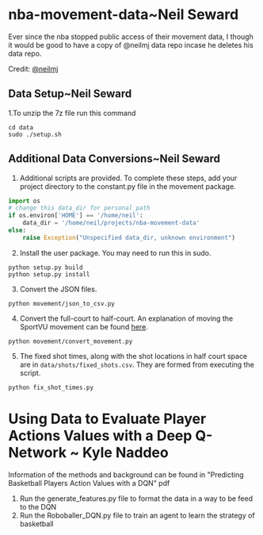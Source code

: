 # nba-movement-data~Neil Seward
Ever since the nba stopped public access of their movement data, I though it would be good to have a copy of @neilmj data repo incase he deletes his data repo.

Credit: [@neilmj](https://github.com/neilmj/BasketballData)

## Data Setup~Neil Seward
1.To unzip the 7z file run this command
```
cd data
sudo ./setup.sh
```

## Additional Data Conversions~Neil Seward
1. Additional scripts are provided. To complete these steps, add your project directory to the constant.py file in the movement package.
```py 
import os
# change this data_dir for personal path
if os.environ['HOME'] == '/home/neil':
    data_dir = '/home/neil/projects/nba-movement-data'
else:
    raise Exception("Unspecified data_dir, unknown environment")
```


2. Install the user package. You may need to run this in sudo.
```
python setup.py build
python setup.py install
```

3. Convert the JSON files.
```
python movement/json_to_csv.py
```

4. Convert the full-court to half-court. An explanation of moving the SportVU movement can be found [here](https://github.com/sealneaward/movement-quadrants).
```
python movement/convert_movement.py
```

5. The fixed shot times, along with the shot locations in half court space are in `data/shots/fixed_shots.csv`. They are formed from executing the script.
```
python fix_shot_times.py
```

# Using Data to Evaluate Player Actions Values with a Deep Q-Network ~ Kyle Naddeo
Information of the methods and background can be found in "Predicting Basketball Players Action Values with a DQN" pdf


1. Run the generate_features.py file to format the data in a way to be feed to the DQN
2. Run the Roboballer_DQN.py file to train an agent to learn the strategy of basketball
